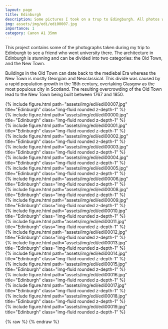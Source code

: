 ```yaml
---
layout: page
title: Edinburgh
description: Some pictures I took on a trup to Edingburgh. All photos were taken using a Canon A1 with Sierra 100 ISO film.
img: assets/img/edi/edi00007.jpg
importance: 1
category: Canon A1 35mm
---
```

<p>
This project contains some of the photographs taken during my trip to Edinburgh to see a friend who went university there.
The architecture in Edinburgh is stunning and can be divided into two categories: the Old Town, and the New Town. 

</p>
<p>
Buildings in the Old Town can date back to the mediebal Era whereas the New Town is mostly Georgian and Neoclassical.
This divide was caused by a rapid population growth in the 18th century, overtaking Glasgow as the most populous city in Scotland. The resulting overcrowding of the Old Town lead to the New Town being built between 1767 and 1850.
</p>

<div class="row">
    <div class="col-sm mt-3 mt-md-0">
        {% include figure.html path="assets/img/edi/edi00007.jpg" title="Edinburgh" class="img-fluid rounded z-depth-1" %}
    </div>
</div>

<div class="row">
    <div class="col-sm mt-3 mt-md-0">
        {% include figure.html path="assets/img/edi/edi00000.jpg" title="Edinburgh" class="img-fluid rounded z-depth-1" %}
    </div>
</div>

<div class="row">
    <div class="col-sm mt-3 mt-md-0">
        {% include figure.html path="assets/img/edi/edi00001.jpg" title="Edinburgh" class="img-fluid rounded z-depth-1" %}
    </div>
</div>

<div class="row">
    <div class="col-sm mt-3 mt-md-0">
        {% include figure.html path="assets/img/edi/edi00002.jpg" title="Edinburgh" class="img-fluid rounded z-depth-1" %}
    </div>
</div>

<div class="row">
    <div class="col-sm mt-3 mt-md-0">
        {% include figure.html path="assets/img/edi/edi00003.jpg" title="Edinburgh" class="img-fluid rounded z-depth-1" %}
    </div>
</div>

<div class="row">
    <div class="col-sm mt-3 mt-md-0">
        {% include figure.html path="assets/img/edi/edi00004.jpg" title="Edinburgh" class="img-fluid rounded z-depth-1" %}
    </div>
</div>

<div class="row">
    <div class="col-sm mt-3 mt-md-0">
        {% include figure.html path="assets/img/edi/edi00005.jpg" title="Edinburgh" class="img-fluid rounded z-depth-1" %}
    </div>
</div>


<div class="row">
    <div class="col-sm mt-3 mt-md-0">
        {% include figure.html path="assets/img/edi/edi00006.jpg" title="Edinburgh" class="img-fluid rounded z-depth-1" %}
    </div>
</div>

<div class="row">
    <div class="col-sm mt-3 mt-md-0">
        {% include figure.html path="assets/img/edi/edi00008.jpg" title="Edinburgh" class="img-fluid rounded z-depth-1" %}
    </div>
</div>

<div class="row">
    <div class="col-sm mt-3 mt-md-0">
        {% include figure.html path="assets/img/edi/edi00009.jpg" title="Edinburgh" class="img-fluid rounded z-depth-1" %}
    </div>
</div>
<div class="row">
    <div class="col-sm mt-3 mt-md-0">
        {% include figure.html path="assets/img/edi/edi00010.jpg" title="Edinburgh" class="img-fluid rounded z-depth-1" %}
    </div>
</div>

<div class="row">
    <div class="col-sm mt-3 mt-md-0">
        {% include figure.html path="assets/img/edi/edi00011.jpg" title="Edinburgh" class="img-fluid rounded z-depth-1" %}
    </div>
</div>

<div class="row">
    <div class="col-sm mt-3 mt-md-0">
        {% include figure.html path="assets/img/edi/edi00012.jpg" title="Edinburgh" class="img-fluid rounded z-depth-1" %}
    </div>
</div>

<div class="row">
    <div class="col-sm mt-3 mt-md-0">
        {% include figure.html path="assets/img/edi/edi00013.jpg" title="Edinburgh" class="img-fluid rounded z-depth-1" %}
    </div>
</div>

<div class="row">
    <div class="col-sm mt-3 mt-md-0">
        {% include figure.html path="assets/img/edi/edi00014.jpg" title="Edinburgh" class="img-fluid rounded z-depth-1" %}
    </div>
</div>

<div class="row">
    <div class="col-sm mt-3 mt-md-0">
        {% include figure.html path="assets/img/edi/edi00015.jpg" title="Edinburgh" class="img-fluid rounded z-depth-1" %}
    </div>
</div>

<div class="row">
    <div class="col-sm mt-3 mt-md-0">
        {% include figure.html path="assets/img/edi/edi00016.jpg" title="Edinburgh" class="img-fluid rounded z-depth-1" %}
    </div>
</div>

<div class="row">
    <div class="col-sm mt-3 mt-md-0">
        {% include figure.html path="assets/img/edi/edi00017.jpg" title="Edinburgh" class="img-fluid rounded z-depth-1" %}
    </div>
</div>

<div class="row">
    <div class="col-sm mt-3 mt-md-0">
        {% include figure.html path="assets/img/edi/edi00018.jpg" title="Edinburgh" class="img-fluid rounded z-depth-1" %}
    </div>
</div>

<div class="row">
    <div class="col-sm mt-3 mt-md-0">
        {% include figure.html path="assets/img/edi/edi00019.jpg" title="Edinburgh" class="img-fluid rounded z-depth-1" %}
    </div>
</div>

{% raw %}
{% endraw %}
